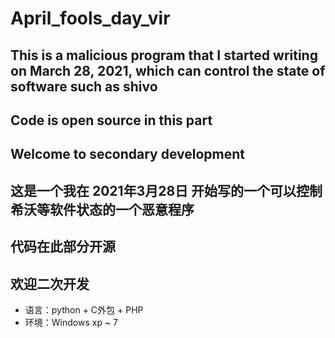# April_fools_day_vir

## This is a malicious program that I started writing on March 28, 2021, which can control the state of software such as shivo

## Code is open source in this part

## Welcome to secondary development


## 这是一个我在 2021年3月28日 开始写的一个可以控制希沃等软件状态的一个恶意程序
## 代码在此部分开源
## 欢迎二次开发

- 语言：python + C外包 + PHP
- 环境：Windows xp ~ 7
